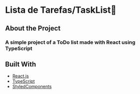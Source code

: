 # Lista de Tarefas/TaskList📝

## About the Project
### A simple project of a ToDo list made with React using TypeScript


## Built With
 - [React.js](https://reactjs.org/)
 - [TypeScript](https://www.typescriptlang.org/)
 - [StyledComponents](https://styled-components.com/)






